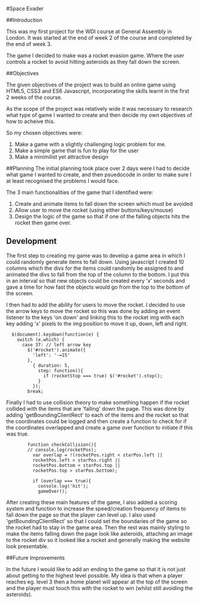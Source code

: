 #Space Evader

##Introduction

This was my first project for the WDI course at General Assembly in London. It was started at the end of week 2 of the course and completed by the end of week 3. 

The game I decided to make was a rocket evasion game. Where the user controls a rocket to avoid hitting asteroids as they fall down the screen.


##Objectives

The given objectives of the project was to build an online game using HTML5, CSS3 and ES6 Javascript, incorporating the skills learnt in the first 2 weeks of the course. 

As the scope of the project was relatively wide it was necessary to research what type of game I wanted to create and then decide my own objectives of how to acheive this.

So my chosen objectives were:

1. Make a game with a slightly challenging logic problem for me.
2. Make a simple game that is fun to play for the user
3. Make a minimilist yet attractive design

##Planning
The initial planning took place over 2 days were I had to decide what game I wanted to create, and then psuedocode in order to make sure I at least recognised the problems I would face. 

The 3 main functionalities of the game that I identified were: 

1. Create and animate items to fall down the screen which must be avoided
2. Allow user to move the rocket (using either buttons/keys/mouse)
3. Design the logic of the game so that if one of the falling objects hits the rocket then game over. 

## Development
The first step to creating my game was to develop a game area in which I could randomly generate items to fall down. Using javascript I created 10 columns which the divs for the items could randomly be assigned to and animated the divs to fall from the top of the column to the bottom. I put this in an interval so that new objects could be created every 'x' seconds and gave a time for how fast the objects would go from the top to the bottom of the screen. 

I then had to add the ability for users to move the rocket. I decided to use the arrow keys to move the rocket so this was done by adding an event listener to the keys 'on down' and linking this to the rocket img with each key adding 'x' pixels to the img position to move it up, down, left and right.

```function moveRocket(){
  $(document).keydown(function(e) {
    switch (e.which) {
      case 37: // left arrow key
        $('#rocket').animate({
          'left': '-=15'
        },
          { duration: 5,
            step: function(){
              if (rocketStop === true) $('#rocket').stop();
            }
          });
        break;
```
Finally I had to use collision theory to make something happen if the rocket collided with the items that are 'falling' down the page. This was done by adding 'getBoundingClientRect' to each of the items and the rocket so that the coordinates could be logged and then create a function to check for if the coordinates overlapped and create a game over function to initiate if this was true.  

```        checkCollision();
        function checkCollision(){
        // console.log(rocketPos);
          var overlap = !(rocketPos.right < starPos.left ||
          rocketPos.left > starPos.right ||
          rocketPos.bottom < starPos.top ||
          rocketPos.top > starPos.bottom);

          if (overlap === true){
            console.log('hit');
            gameOver();          
```          
After creating these main features of the game, I also added a scoring system and function to increase the speed/creation frequency of items to fall down the page so that the player can level up. I also used 'getBoundingClientRect' so that I could set the boundaries of the game so the rocket had to stay in the game area. Then the rest was mainly styling to make the items falling down the page look like asteroids, attaching an image to the rocket div so it looked like a rocket and generally making the website look presentable. 

##Future Improvements

In the future I would like to add an ending to the game so that it is not just about getting to the highest level possible. My idea is that when a player reaches eg. level 3 then a home planet will appear at the top of the screen and the player must touch this with the rocket to win (whilst still avoiding the asteroids).


